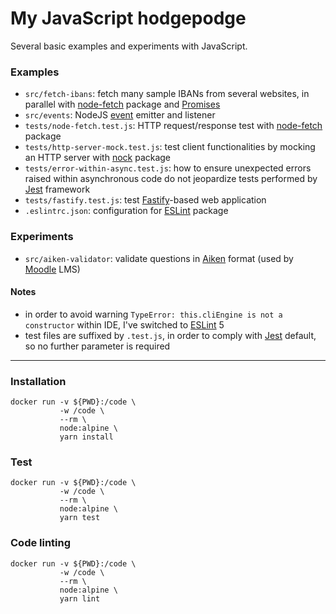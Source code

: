 # My JavaScript hodgepodge


Several basic examples and experiments with JavaScript.


### Examples

 * `src/fetch-ibans`: fetch many sample IBANs from several websites, in parallel with [node-fetch](https://www.npmjs.com/package/node-fetch) package and [Promises](https://developer.mozilla.org/en-US/docs/Web/JavaScript/Reference/Global_Objects/Promise)
 * `src/events`: NodeJS [event](https://nodejs.org/api/events.html) emitter and listener
 * `tests/node-fetch.test.js`: HTTP request/response test with [node-fetch](https://www.npmjs.com/package/node-fetch) package
 * `tests/http-server-mock.test.js`: test client functionalities by mocking an HTTP server with [nock](https://github.com/nock/nock) package
 * `tests/error-within-async.test.js`: how to ensure unexpected errors raised within asynchronous code do not jeopardize tests performed by [Jest](https://jestjs.io) framework
 * `tests/fastify.test.js`: test [Fastify](https://www.fastify.io)-based web application
 * `.eslintrc.json`: configuration for [ESLint](https://eslint.org) package


### Experiments

 * `src/aiken-validator`: validate questions in [Aiken](https://docs.moodle.org/38/en/Aiken_format) format (used by [Moodle](https://docs.moodle.org) LMS)


#### Notes

 * in order to avoid warning `TypeError: this.cliEngine is not a constructor` within IDE, I've switched to [ESLint](https://eslint.org) 5
 * test files are suffixed by `.test.js`, in order to comply with [Jest](https://jestjs.io) default, so no further parameter is required


----


### Installation

    docker run -v ${PWD}:/code \
               -w /code \
               --rm \
               node:alpine \
               yarn install


### Test

    docker run -v ${PWD}:/code \
               -w /code \
               --rm \
               node:alpine \
               yarn test


### Code linting

    docker run -v ${PWD}:/code \
               -w /code \
               --rm \
               node:alpine \
               yarn lint